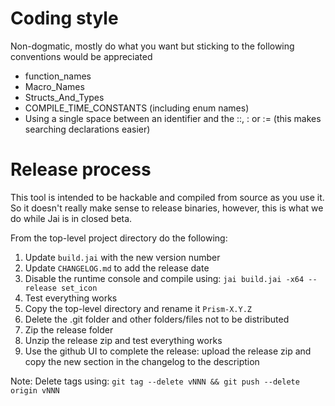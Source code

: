 # Coding style

Non-dogmatic, mostly do what you want but sticking to the following conventions would be appreciated

- function_names
- Macro_Names
- Structs_And_Types
- COMPILE_TIME_CONSTANTS (including enum names)
- Using a single space between an identifier and the ::, : or := (this makes searching declarations easier)

# Release process

This tool is intended to be hackable and compiled from source as you use it. So it doesn't really make sense to release binaries, however, this is what we do while Jai is in closed beta.

From the top-level project directory do the following:

1. Update `build.jai` with the new version number
2. Update `CHANGELOG.md` to add the release date
3. Disable the runtime console and compile using: `jai build.jai -x64 -- release set_icon`
4. Test everything works
5. Copy the top-level directory and rename it `Prism-X.Y.Z`
6. Delete the .git folder and other folders/files not to be distributed
7. Zip the release folder
8. Unzip the release zip and test everything works
9. Use the github UI to complete the release: upload the release zip and copy the new section in the changelog to the description

Note: Delete tags using: `git tag --delete vNNN && git push --delete origin vNNN`